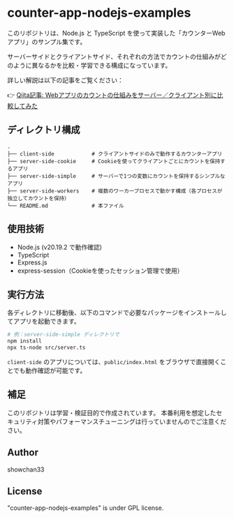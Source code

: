 # counter-app-nodejs-examples

このリポジトリは、Node.js と TypeScript を使って実装した「カウンターWebアプリ」のサンプル集です。

サーバーサイドとクライアントサイド、それぞれの方法でカウントの仕組みがどのように異なるかを比較・学習できる構成になっています。

詳しい解説は以下の記事をご覧ください：

👉 [Qiita記事: Webアプリのカウントの仕組みをサーバー／クライアント別に比較してみた](https://qiita.com/showchan33/items/80aea3e98f7683156266)

## ディレクトリ構成

```
.
├── client-side            # クライアントサイドのみで動作するカウンターアプリ
├── server-side-cookie     # Cookieを使ってクライアントごとにカウントを保持するアプリ
├── server-side-simple     # サーバーで1つの変数にカウントを保持するシンプルなアプリ
├── server-side-workers    # 複数のワーカープロセスで動かす構成（各プロセスが独立してカウントを保持）
└── README.md              # 本ファイル
````

## 使用技術

- Node.js (v20.19.2 で動作確認)
- TypeScript
- Express.js
- express-session（Cookieを使ったセッション管理で使用）

## 実行方法

各ディレクトリに移動後、以下のコマンドで必要なパッケージをインストールしてアプリを起動できます。

```bash
# 例：server-side-simple ディレクトリで
npm install
npx ts-node src/server.ts
````

`client-side` のアプリについては、`public/index.html` をブラウザで直接開くことでも動作確認が可能です。

## 補足

このリポジトリは学習・検証目的で作成されています。
本番利用を想定したセキュリティ対策やパフォーマンスチューニングは行っていませんのでご注意ください。

## Author
showchan33

## License
"counter-app-nodejs-examples" is under GPL license.
